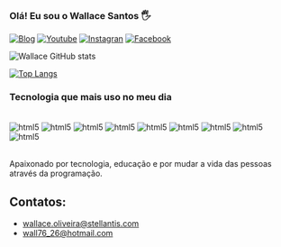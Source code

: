 ### Olá! Eu sou o Wallace Santos 🖐️

[![Blog](https://img.shields.io/badge/Blogger-FF5722?style=for-the-badge&logo=blogger&logoColor=white)](https://sujeitoprogramador.com)
[![Youtube](https://img.shields.io/badge/YouTube-FF0000?style=for-the-badge&logo=youtube&logoColor=white)](https://www.youtube.com/channel/UCxkROcRVya7iaN8h2LZR6og)
[![Instagran](https://img.shields.io/badge/Instagram-E4405F?style=for-the-badge&logo=instagram&logoColor=white)](https://www.instagram.com/wallace.santos.1272)
[![Facebook](https://img.shields.io/badge/Facebook-1877F2?style=for-the-badge&logo=facebook&logoColor=white)](https://www.facebook.com/wallace.santos.1272)

![Wallace GitHub stats](https://github-readme-stats.vercel.app/api?username=WallaceSantosdeOliveira&show_icons=true&theme=dracula)

[![Top Langs](https://github-readme-stats.vercel.app/api/top-langs/?username=WallaceSantosdeOliveira)](https://github.com/WallaceSantosdeOliveira/github-readme-stats)

### Tecnologia que mais uso no meu dia

<div style="display: inline_block"><br/>
<img align="center" alt="html5" src="https://img.shields.io/badge/HTML5-E34F26?style=for-the-badge&logo=html5&logoColor=white"/>
<img align="center" alt="html5" src="https://img.shields.io/badge/CSS3-1572B6?style=for-the-badge&logo=css3&logoColor=white"/>
<img align="center" alt="html5" src="https://img.shields.io/badge/JavaScript-F7DF1E?style=for-the-badge&logo=javascript&logoColor=black"/>
<img align="center" alt="html5" src="https://img.shields.io/badge/TypeScript-007ACC?style=for-the-badge&logo=typescript&logoColor=white"/>
<img align="center" alt="html5" src="https://img.shields.io/badge/React-20232A?style=for-the-badge&logo=react&logoColor=61DAFB"/>
<img align="center" alt="html5" src="https://img.shields.io/badge/Node.js-43853D?style=for-the-badge&logo=node.js&logoColor=white"/>
<img align="center" alt="html5" src="https://img.shields.io/badge/Spring-6DB33F?style=for-the-badge&logo=spring&logoColor=white"/>
<img align="center" alt="html5" src="https://img.shields.io/badge/PostgreSQL-316192?style=for-the-badge&logo=postgresql&logoColor=white"/>
<img align="center" alt="html5" src="https://img.shields.io/badge/Bootstrap-563D7C?style=for-the-badge&logo=bootstrap&logoColor=white"/>
</div><br/>

Apaixonado por tecnologia, educação e por mudar a vida das pessoas através da programação.

## Contatos:
- [wallace.oliveira@stellantis.com](wallace.oliveira@stellantis.com)<br/>
- [wall76_26@hotmail.com](wall76_26@hotmail.com)<br/>

